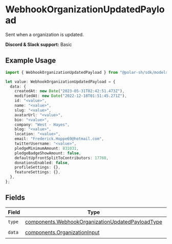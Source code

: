 # WebhookOrganizationUpdatedPayload

Sent when a organization is updated.

**Discord & Slack support:** Basic

## Example Usage

```typescript
import { WebhookOrganizationUpdatedPayload } from "@polar-sh/sdk/models/components";

let value: WebhookOrganizationUpdatedPayload = {
  data: {
    createdAt: new Date("2023-05-31T02:42:51.473Z"),
    modifiedAt: new Date("2022-12-18T01:51:45.271Z"),
    id: "<value>",
    name: "<value>",
    slug: "<value>",
    avatarUrl: "<value>",
    bio: "<value>",
    company: "West - Hayes",
    blog: "<value>",
    location: "<value>",
    email: "Frederick.Hoppe69@hotmail.com",
    twitterUsername: "<value>",
    pledgeMinimumAmount: 831031,
    pledgeBadgeShowAmount: false,
    defaultUpfrontSplitToContributors: 17768,
    donationsEnabled: false,
    profileSettings: {},
    featureSettings: {},
  },
};
```

## Fields

| Field                                                                                                                | Type                                                                                                                 | Required                                                                                                             | Description                                                                                                          |
| -------------------------------------------------------------------------------------------------------------------- | -------------------------------------------------------------------------------------------------------------------- | -------------------------------------------------------------------------------------------------------------------- | -------------------------------------------------------------------------------------------------------------------- |
| `type`                                                                                                               | [components.WebhookOrganizationUpdatedPayloadType](../../models/components/webhookorganizationupdatedpayloadtype.md) | :heavy_check_mark:                                                                                                   | N/A                                                                                                                  |
| `data`                                                                                                               | [components.OrganizationInput](../../models/components/organizationinput.md)                                         | :heavy_check_mark:                                                                                                   | N/A                                                                                                                  |